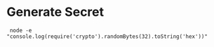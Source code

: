# Generate Secret 
```angular2html
 node -e "console.log(require('crypto').randomBytes(32).toString('hex'))"
```
